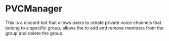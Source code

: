 # PVCManager

This is a discord bot that allows users to create private voice channels that belong to a specific group, allows the to add and remove members from the group and delete the group.  
